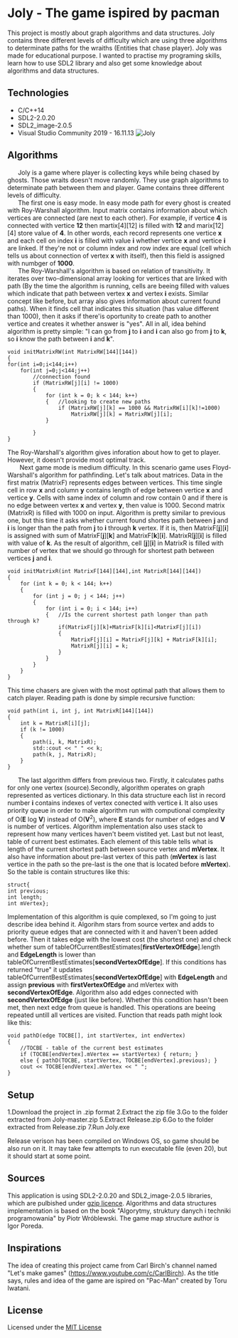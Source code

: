 # Joly - The game ispired by pacman
This project is mostly about graph algorithms and data structures. Joly contains three different levels of difficulty which are using three algorithms to determinate paths for the wraiths (Entities that chase player). Joly was made for educational purpose. I wanted to practise my programing skills, learn how to use SDL2 library and also get some knowledge about algorithms and data structures.

## Technologies
* C/C++14
* SDL2-2.0.20
* SDL2_image-2.0.5
* Visual Studio Community 2019 - 16.11.13
![Joly](https://user-images.githubusercontent.com/104023013/171620131-3ae10ce5-e55f-4c5e-a4b9-fa120cb1bdd4.png)

## Algorithms
&nbsp;&nbsp;&nbsp;&nbsp;&nbsp;&nbsp;Joly is a game where player is collecting keys while being chased by ghosts. Those wraits doesn't move randomly. They use graph algorithms to determinate path between them and player. Game contains three different levels of difficulty.<br>
&nbsp;&nbsp;&nbsp;&nbsp;&nbsp;&nbsp;The first one is easy mode. In easy mode path for every ghost is created with Roy-Warshall algorithm. Input matrix contains information about which vertices are connected (are next to each other). For example, if vertice **4** is connected with vertice **12** then martix[4][12] is filled with **12** and marix[12][4] store value of **4**. In other words, each record represents one vertice **x** and each cell on index **i** is filled with value **i** whether vertice **x** and vertice **i** are linked. If they're not or column index and row index are equal (cell which tells us about connection of vertex **x** with itself), then this field is assigned with numbger of **1000**.<br>
&nbsp;&nbsp;&nbsp;&nbsp;&nbsp;&nbsp;The Roy-Warshall's algorithm is based on relation of transitivity. It iterates over two-dimensional array looking for vertices that are linked with path (By the time the algorithm is running, cells are beeing filled with values which indicate that path between vertex **x** and vertex **i** exists. Similar concept like before, but array also gives information about current found paths). When it finds cell that indicates this situation (has value different than 1000), then it asks if there'is oportunity to create path to another vertice and creates it whether answer is "yes". All in all, idea behind algorithm is pretty simple: "I can go from **j** to **i** and **i** can also go from **j** to **k**, so **i** know the path between **i** and **k**".
```
void initMatrixRW(int MatrixRW[144][144])
{
for(int i=0;i<144;i++)
	for(int j=0;j<144;j++)
		//connection found
		if (MatrixRW[j][i] != 1000)
		{
			for (int k = 0; k < 144; k++)
			{	//looking to create new paths
				if (MatrixRW[j][k] == 1000 && MatrixRW[i][k]!=1000)
					MatrixRW[j][k] = MatrixRW[j][i];
			}

		}
}
```
The Roy-Warshall's algorithm gives inforation about how to get to player. However, it doesn't provide most optimal track.<br>
&nbsp;&nbsp;&nbsp;&nbsp;&nbsp;&nbsp;&nbsp;Next game mode is medium difficulty. In this scenario game uses Floyd-Warshall's algorithm for pathfinding. Let's talk about matrices. Data in the first matrix (MatrixF) represents edges between vertices. This time single cell in row **x** and column **y** contains length of edge between vertice **x** and vertice **y**. Cells with same index of column and row contain 0 and if there is no edge between vertex **x** and vertex **y**, then value is 1000. Second matrix (MatrixR) is filled with 1000 on input. Algorithm is pretty similar to previous one, but this time it asks whether current found shortes path between **j** and **i** is longer than the path from **j** to **i** through **k** vertex. If it is, then MatrixF[**j**][**i**] is assigned with sum of MatrixF[**j**][**k**] and MatrixF[**k**][**i**]. MatrixR[**j**][**i**] is filled with value of **k**. As the result of algorithm, cell [**j**][**i**] in MatrixR is filled with number of vertex that we should go through for shortest path between vertices **j** and **i**.
```
void initMatrixR(int MatrixF[144][144],int MatrixR[144][144])
{
	for (int k = 0; k < 144; k++)
	{
		for (int j = 0; j < 144; j++)
		{
			for (int i = 0; i < 144; i++)
			{	//Is the current shortest path longer than path through k?
				if(MatrixF[j][k]+MatrixF[k][i]<MatrixF[j][i])
				{
					MatrixF[j][i] = MatrixF[j][k] + MatrixF[k][i];
					MatrixR[j][i] = k;
				}
			}	
		}
	}
}
```
This time chasers are given with the most optimal path that allows them to catch player. Reading path is done by simple recursive function:
```
void path(int i, int j, int MatrixR[144][144])
{
	int k = MatrixR[i][j];
	if (k != 1000)
	{
		path(i, k, MatrixR);
		std::cout << " " << k;
		path(k, j, MatrixR);
	}
}
```
&nbsp;&nbsp;&nbsp;&nbsp;&nbsp;&nbsp;The last algorithm differs from previous two. Firstly, it calculates paths for only one vertex (source).Secondly, algorithm operates on graph represented as vertices dictionary. In this data structure each list in record number **i** contains indexes of vertex conected with vertice **i**. It also uses priority queue in order to make algorithm run with computional complexity of O(**E** log **V**) instead of O(**V**<sup>2</sup>), where **E** stands for number of edges and **V** is number of vertices. Algorithm implementation also uses stack to represent how many vertices haven't beem vistited yet. Last but not least, table of current best estimates. Each element of this table tells what is length of the current shortest path between source vertex and **mVertex**. It also have information about pre-last vertex of this path (**mVertex** is last vertice in the path so the pre-last is the one that is located before **mVertex**). So the table is contain structures like this:
```
struct{
int previous;
int length;
int mVertex};
```
Implementation of this algorithm is quie complexed, so I'm going to just describe idea behind it. Algorihm stars from source vertex and adds to priority queue edges that are connected with it and haven't been added before. Then it takes edge with the lowest cost (the shortest one) and check whether sum of tableOfCurrentBestEstimates[**firstVertexOfEdge**].length and **EdgeLength** is lower than tableOfCurrentBestEstimates[**secondVertexOfEdge**]. If this conditions has returned "true" it updates tableOfCurrentBestEstimates[**secondVertexOfEdge**] with **EdgeLength** and assign **previous** with **firstVertexOfEdge** and mVertex with **secondVertexOfEdge**. Algorithm also add edges connected with **secondVertexOfEdge** (just like before). Whether this condition hasn't been met, then next edge from queue is handled. This operations are beeing repeated untill all vertices are visited. Function that reads path might look like this:
```
void pathD(edge TOCBE[], int startVertex, int endVertex)
{
	//TOCBE - table of the current best estimates 
	if (TOCBE[endVertex].mVertex == startVertex) { return; }
	else { pathD(TOCBE, startVertex, TOCBE[endVertex].previous); }
	cout << TOCBE[endVertex].mVertex << " ";
}
```
## Setup

1.Download the project in .zip format
2.Extract the zip file
3.Go to the folder extracted from Joly-master.zip
5.Extract Release.zip
6.Go to the folder extracted from Release.zip
7.Run Joly.exe

Release verison has been compiled on Windows OS, so game should be also run on it. It may take few attempts to run executable file (even 20), but it should start at some point. 

## Sources 
This application is using SDL2-2.0.20 and SDL2_image-2.0.5 libraries, which are pulbished under [gzip licence](https://www.libsdl.org/license.php). Algorithms and data structures implementation is based on the book "Algorytmy, struktury danych i techniki programowania" by Piotr Wróblewski. The game map structure author is Igor Poreda.

## Inspirations
The idea of creating this project came from Carl Birch's channel named "Let's make games" (https://www.youtube.com/c/CarlBirch). As the title says, rules and idea of the game are ispired on "Pac-Man" created by Toru Iwatani.

## License
Licensed under the [MIT License](https://github.com/MichaelMuzan/Joly/blob/master/LICENSE.txt)
